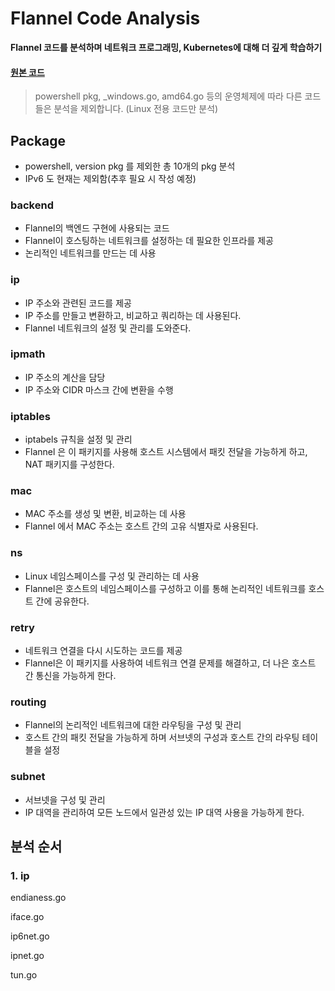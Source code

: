 # Flannel Code Analysis
**Flannel 코드를 분석하며 네트워크 프로그래밍, Kubernetes에 대해 더 깊게 학습하기**

#### [원본 코드](https://github.com/flannel-io/flannel/tree/master/pkg)

> powershell pkg, _windows.go, amd64.go 등의 운영체제에 따라 다른 코드들은 분석을 제외합니다. (Linux 전용 코드만 분석)
## Package
- powershell, version pkg 를 제외한 총 10개의 pkg 분석
- IPv6 도 현재는 제외함(추후 필요 시 작성 예정)

### backend
- Flannel의 백엔드 구현에 사용되는 코드 
- Flannel이 호스팅하는 네트워크를 설정하는 데 필요한 인프라를 제공
- 논리적인 네트워크를 만드는 데 사용

### ip
- IP 주소와 관련된 코드를 제공
- IP 주소를 만들고 변환하고, 비교하고 쿼리하는 데 사용된다.
- Flannel 네트워크의 설정 및 관리를 도와준다.

### ipmath
- IP 주소의 계산을 담당
- IP 주소와 CIDR 마스크 간에 변환을 수행

### iptables
- iptabels 규칙을 설정 및 관리
- Flannel 은 이 패키지를 사용해 호스트 시스템에서 패킷 전달을 가능하게 하고, NAT 패키지를 구성한다.

### mac
- MAC 주소를 생성 및 변환, 비교하는 데 사용
- Flannel 에서 MAC 주소는 호스트 간의 고유 식별자로 사용된다.

### ns
- Linux 네임스페이스를 구성 및 관리하는 데 사용
- Flannel은 호스트의 네임스페이스를 구성하고 이를 통해 논리적인 네트워크를 호스트 간에 공유한다.

### retry
- 네트워크 연결을 다시 시도하는 코드를 제공
- Flannel은 이 패키지를 사용하여 네트워크 연결 문제를 해결하고, 더 나은 호스트 간 통신을 가능하게 한다.

### routing
- Flannel의 논리적인 네트워크에 대한 라우팅을 구성 및 관리
- 호스트 간의 패킷 전달을 가능하게 하며 서브넷의 구성과 호스트 간의 라우팅 테이블을 설정

### subnet 
- 서브넷을 구성 및 관리
- IP 대역을 관리하여 모든 노드에서 일관성 있는 IP 대역 사용을 가능하게 한다.


## 분석 순서

### 1. ip

endianess.go

iface.go


ip6net.go

ipnet.go

tun.go